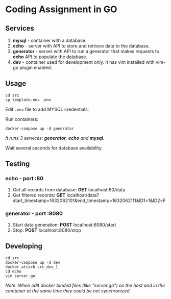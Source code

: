 # Coding Assignment in GO

## Services
1. **mysql** - container with a database.
2. **echo** - server with API to store and retrieve data to the database.
3. **generator** - server with API to run a generator that makes requests to **echo** API to populate the database.
4. **dev** - container used for development only. It has vim installed with vim-go plugin enabled.


## Usage
```
cd src
cp template.env .env
```
Edit `.env` file to add MYSQL credentials.

Run containers:
```
docker-compose up -d generator
```

*It runs 3 services: **generator**, **echo** and **mysql***.

Wait several seconds for database availability.

## Testing
### echo - port :80
1. Get all records from database: **GET** localhost:80/data
2. Get filtered records: **GET** localhost/data?start_timestamp=1632062101&end_timestamp=1632062111&ID1=1&ID2=F

### generator - port :8080
1. Start data generation: **POST** localhost:8080/start
2. Stop: **POST** localhost:8080/stop

## Developing
```
cd src
docker-compose up -d dev
docker attach src_dev_1
cd echo
vim server.go
```
*Note: When edit docker binded files (like "server.go") on the host and in the container at the same time they could be not synchronized.*
